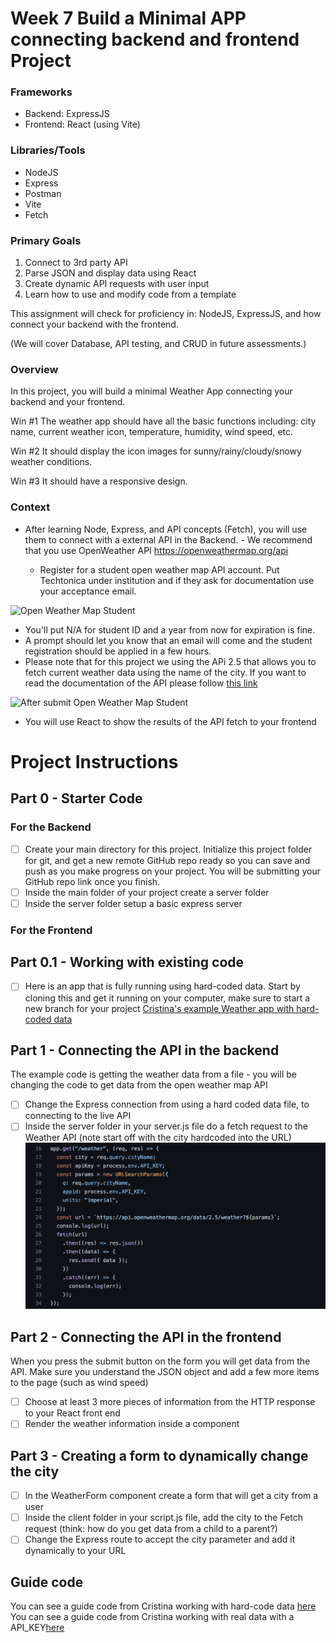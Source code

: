 # Week 7 Build a Minimal APP connecting backend and frontend Project

### Frameworks

- Backend: ExpressJS
- Frontend: React (using Vite)

### Libraries/Tools

- NodeJS
- Express
- Postman
- Vite
- Fetch

### Primary Goals

1. Connect to 3rd party API
2. Parse JSON and display data using React
3. Create dynamic API requests with user input
4. Learn how to use and modify code from a template

This assignment will check for proficiency in: NodeJS, ExpressJS, and how connect your backend with the frontend.

(We will cover Database, API testing, and CRUD in future assessments.)

### Overview

In this project, you will build a minimal Weather App connecting your backend and your frontend.

Win #1
The weather app should have all the basic functions including: city name, current weather icon, temperature, humidity, wind speed, etc.

Win #2
It should display the icon images for sunny/rainy/cloudy/snowy weather conditions.

Win #3
It should have a responsive design.

### Context

- After learning Node, Express, and API concepts (Fetch), you will use them to connect with a external API in the Backend. - We recommend that you use OpenWeather API ﻿https://openweathermap.org/api

  - Register for a student open weather map API account. Put Techtonica under institution and if they ask for documentation use your acceptance email.

 <img width="856" alt="Open Weather Map Student" src="https://user-images.githubusercontent.com/102179075/221019420-14df523d-a7ed-4e6a-bdc6-e048bd7bb3fe.png">
  
  - You'll put N/A for student ID and a year from now for expiration is fine. 
  - A prompt should let you know that an email will come and the student registration should be applied in a few hours.
  - Please note that for this project we using the APi 2.5 that allows you to fetch current weather data using the name of the city. If you want to read the documentation of the API please follow [this link](https://openweathermap.org/current#name)
  
  <img width="470" alt="After submit Open Weather Map Student" src="https://user-images.githubusercontent.com/102179075/221019725-346c5d71-c1d4-43fc-b600-1b1fdf3cc46d.png">

- You will use React to show the results of the API fetch to your frontend

# Project Instructions

## Part 0 - Starter Code

### For the Backend

- [ ] Create your main directory for this project. Initialize this project folder for git, and get a new remote GitHub repo ready so you can save and push as you make progress on your project. You will be submitting your GitHub repo link once you finish.
- [ ] Inside the main folder of your project create a server folder
- [ ] Inside the server folder setup a basic express server

### For the Frontend

## Part 0.1 - Working with existing code

- [ ] Here is an app that is fully running using hard-coded data. Start by cloning this and get it running on your computer, make sure to start a new branch for your project [Cristina's example Weather app with hard-coded data](https://github.com/Yosolita1978/HardCodeDataWeatherApi)

## Part 1 - Connecting the API in the backend

The example code is getting the weather data from a file - you will be changing the code to get data from the open weather map API

- [ ] Change the Express connection from using a hard coded data file, to connecting to the live API
- [ ] Inside the server folder in your server.js file do a fetch request to the Weather API (note start off with the city hardcoded into the URL)
      ![Code Example](https://raw.githubusercontent.com/Yosolita1978/screenshoots/836e1da625022b836f2aef42b3cace63563782a7/Week7/Screen%20Shot%202022-09-05%20at%206.15.14%20PM.png)

## Part 2 - Connecting the API in the frontend

When you press the submit button on the form you will get data from the API. Make sure you understand the JSON object and add a few more items to the page (such as wind speed)

- [ ] Choose at least 3 more pieces of information from the HTTP response to your React front end
- [ ] Render the weather information inside a component

## Part 3 - Creating a form to dynamically change the city

- [ ] In the WeatherForm component create a form that will get a city from a user
- [ ] Inside the client folder in your script.js file, add the city to the Fetch request (think: how do you get data from a child to a parent?)
- [ ] Change the Express route to accept the city parameter and add it dynamically to your URL

## Guide code

You can see a guide code from Cristina working with hard-code data [here](https://github.com/Yosolita1978/HardCodeDataWeatherApi)
You can see a guide code from Cristina working with real data with a API_KEY[here](https://github.com/Yosolita1978/RealDataWeatherAPI)
